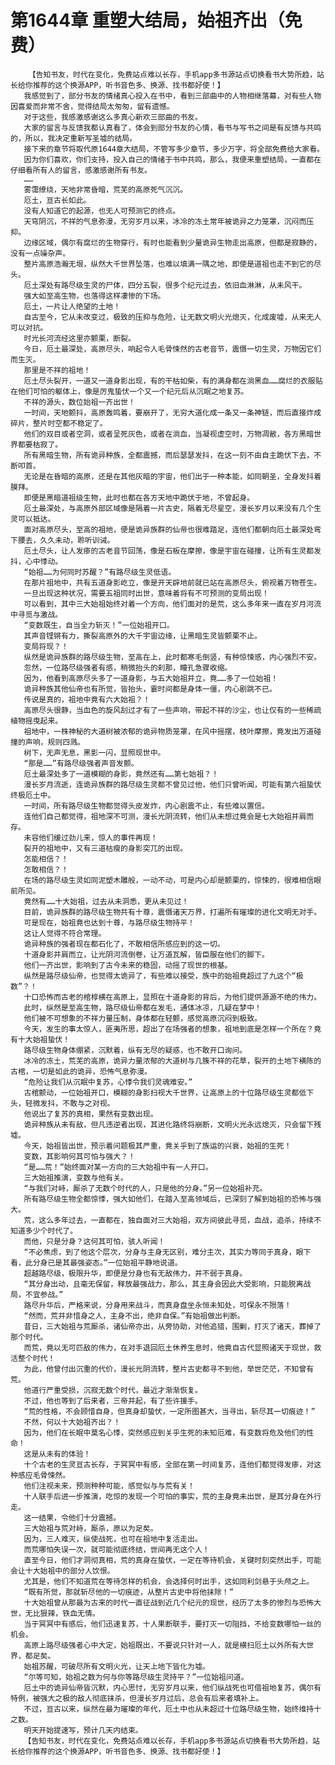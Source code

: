 # 第1644章 重塑大结局，始祖齐出（免费）
        【告知书友，时代在变化，免费站点难以长存，手机app多书源站点切换看书大势所趋，站长给你推荐的这个换源APP，听书音色多、换源、找书都好使！】
       我感觉到了，部分书友的情绪真心投入在书中，看到三部曲中的人物相继落幕，对有些人物因喜爱而非常不舍，觉得结局太匆匆，留有遗憾。
       对于这些，我感激感谢这么多真心新欢三部曲的书友。
       大家的留言与反馈我都认真看了，体会到部分书友的心情，看书与写书之间是有反馈与共鸣的，所以，我决定重新写圣墟的结局。
       接下来的章节将取代原1644章大结局，不管写多少章节，多少万字，将全部免费给大家看。
       因为你们喜欢，你们支持，投入自己的情绪于书中共鸣，那么，我便来重塑结局，一直都在仔细看所有人的留言，感激感谢所有书友。
       ……
       雾霭缭绕，天地非常昏暗，荒芜的高原死气沉沉。
       厄土，亘古长如此。
       没有人知道它的起源，也无人可预测它的终点。
       天穹阴沉，不祥的气息弥漫，无穷岁月以来，冰冷的冻土常年被诡异之力笼罩，沉闷而压抑。
       边缘区域，偶尔有腐烂的生物穿行，有时也能看到少量诡异生物走出高原，但都是寂静的，没有一点噪杂声。
       整片高原浩瀚无垠，纵然大千世界坠落，也难以填满一隅之地，即使是道祖也走不到它的尽头。
       厄土深处有路尽级生灵的尸体，四分五裂，很多个纪元过去，依旧血淋淋，从未风干。
       强大如至高生物，也落得这样凄惨的下场。
       厄土，一片让人绝望的土地！
       自古至今，它从未改变过，极致的压抑与危险，让无数文明火光熄灭，化成废墟，从来无人可以对抗。
       时光长河流经这里亦颤栗，断裂。
       今日，厄土最深处，高原尽头，响起令人毛骨悚然的古老音节，震慑一切生灵，万物因它们而生灭。
       那里是不祥的祖地！
       厄土尽头裂开，一道又一道身影出现，有的干枯如柴，有的满身都在淌黑血……腐烂的衣服贴在他们可怕的躯体上，像是厉鬼蛰伏一个又一个纪元后从沉眠之地复苏。
       不祥的源头，数位始祖一齐出世！
       一时间，天地颤抖，高原轰鸣着，要崩开了，无穷大道化成一条又一条神链，而后直接炸成碎片，整片时空都不稳定了。
       他们的双目或者空洞，或者呈死灰色，或者在淌血，当凝视虚空时，万物凋敝，各方黑暗世界都要枯寂了。
       所有黑暗生物，所有诡异种族，全都震撼，而后瑟瑟发抖，在这一刻不由自主跪伏下去，不断叩首。
       无论是在昏暗的高原，还是在其他灰暗的宇宙，他们出于一种本能，如同朝圣，全身发抖着膜拜。
       即便是黑暗道祖级生物，此时也都在各方天地中跪伏于地，不曾起身。
       厄土最深处，与高原外部区域像是隔着一片古史，隔着无尽星空，漫长岁月以来没有几个生灵可以抵达。
       面对高原尽头，至高的祖地，便是诡异族群的仙帝也很难踏足，连他们都朝向厄土最深处弯下腰去，久久未动，聆听训诫。
       厄土尽头，让人发瘆的古老音节回荡，像是石板在摩擦，像是宇宙在碰撞，让所有生灵都发抖，心中悸动。
       “始祖……为何同时苏醒？”有路尽级生灵低语。
       在那片祖地中，共有五道身影屹立，像是开天辟地前就已站在高原尽头，俯视着万物苍生。
       一旦出现这种状况，需要五祖同时出世，意味着将有不可预测的变局出现！
       可以看到，其中三大始祖始终对着一个方向，他们面对的是荒，这么多年来一直在岁月河流中寻觅与激战。
       “变数既生，自当全力斩灭！”一位始祖开口。
       其声音铿锵有力，撕裂高原外的大千宇宙边缘，让黑暗生灵皆颤栗不止。
       变局将现？！
       纵然是诡异族群的路尽级生物，至高在上，此时都寒毛倒竖，有种惊悚感，内心强烈不安。
       忽然，一位路尽级强者有感，稍微抬头的刹那，瞳孔急骤收缩。
       因为，他看到高原尽头多了一道身影，与五大始祖并立，竟……多了一位始祖！
       诡异种族其他仙帝也有所觉，皆抬头，霎时间都是身体一僵，内心剧跳不已。
       传说是真的，祖地中竟有六大始祖？！
       高原尽头很静，当血色的旋风刮过才有了一些声响，带起不祥的沙尘，也让仅有的一些稀疏植物摇曳起来。
       祖地中，一株神秘的大道树被浓郁的诡异物质笼罩，在风中摇摆，枝叶摩擦，竟发出万道碰撞的声响，规则四溅。
       树下，无声无息，黑影一闪，显照现世中。
       “那是……”有路尽级强者声音发颤。
       厄土最深处多了一道模糊的身影，竟然还有……第七始祖？！
       漫长岁月流逝，连诡异族群的路尽级生灵都不曾见过他，他们只曾听闻，可能有第六祖蛰伏终极厄土中。
       一时间，所有路尽级生物都觉得头皮发炸，内心剧震不止，有些难以置信。
       连他们自己都觉得，祖地深不可测，漫长光阴流转，他们从未想过竟会是七大始祖并肩而存。
       未容他们缓过劲儿来，惊人的事件再现！
       裂开的祖地中，又有三道枯瘦的身影突兀的出现。
       怎能相信？！
       怎敢相信？！
       在场的路尽级生灵如同泥塑木雕般，一动不动，可是内心却是颤栗的，惊悚的，很难相信眼前所见。
       竟然有……十大始祖，过去从未洞悉，更从未见过！
       目前，诡异族群的路尽级生物共有十尊，震慑诸天万界，打遍所有璀璨的进化文明无对手。
       可是现在，始祖竟也达到十尊，与路尽级生物持平！
       这让人觉得不符合常理。
       诡异种族的强者现在都石化了，不敢相信所感应到的这一切。
       十道身影并肩而立，让光阴河流倒卷，让万道瓦解，皆臣服在他们的脚下。
       他们一齐出世，影响到了古今未来的稳固，动摇了现世的根基。
       纵然是路尽级仙帝，也觉得太诡异了，有些难以接受，族中的始祖竟超过了九这个“极数”？！
       十口恐怖而古老的棺椁横在高原上，显照在十道身影的背后，为他们提供源源不绝的伟力。
       此时，纵然是至高生物，路尽级仙帝都在发毛，通体冰凉，几疑在梦中！
       他们被不可想象的不祥力量压制，身体都在轻颤，感觉高原沉闷到极致。
       今天，发生的事太惊人，匪夷所思，超出了在场强者的想象，祖地到底是怎样一个所在？竟有十大始祖蛰伏！
       路尽级生物身体绷紧，沉默着，纵有无尽的疑惑，也不敢开口询问。
       冰冷的冻土，荒芜的高原，诡异力量浓郁的大道树与几簇不祥的花草，裂开的土地下横陈的古棺，一切是如此的诡异，恐怖气息弥漫。
       “危险让我们从沉眠中复苏，心悸令我们灵魂难安。”
       古棺颤动，一位始祖开口，模糊的身影扫视大千世界，让高原上的十位路尽级生灵都低下头，轻微发抖，不敢与之对视。
       他说出了复苏的真相，果然有变数出现。
       诡异种族从未有敌，但凡违逆者出现，其进化路终将崩断，文明火光永远熄灭，只会留下残墟。
       今天，始祖皆出世，预示着问题极其严重，竟关乎到了族运的兴衰，始祖的生死！
       变数，其影响何其可怕与强大？！
       “是……荒！”始终面对某一方向的三大始祖中有一人开口。
       三大始祖推演，变数与他有关。
       “与我们对峙，厮杀了无数个时代的人，只是他的分身。”另一位始祖补充。
       所有路尽级生物全都惊悸，强大如他们，在踏入至高领域后，已深刻了解到始祖的恐怖与强大。
       荒，这么多年过去，一直都在，独自面对三大始祖，双方间彼此寻觅，血战，追杀，持续不知道多少个时代了。
       而他，只是分身？这何其可怕，骇人听闻！
       “不必焦虑，到了他这个层次，分身与主身无区别，难分主次，其实力等同于真身，眼下看，此分身已是其最强姿态。”一位始祖平静地说道。
       超越路尽级，极限升华，即便是分身也有无敌伟力，并不弱于真身。
       “其分身出动，且毫无保留，释放最强战力，那么，其主身会因此大受影响，只能脱离战局，不宜参战。”
       路尽升华后，严格来说，分身用来战斗，而真身盘坐永恒未知处，可保永不殒落！
       “然而，荒并非惜身之人，主身不出，绝非自保。”有始祖做出判断。
       昔日，三大始祖与荒厮杀，诸仙帝亦出，从旁协助，对他追猎，围剿，打灭了诸天，葬掉了那个时代。
       而荒，竟以无可匹敌的伟力，在对手退回厄土休养生息时，他竟自古代显照诸天于现世，救活整个时代！
       为此，他曾付出沉重的代价，漫长光阴流转，整片古史都寻不到他，举世茫茫，不知曾有荒。
       他道行严重受损，沉寂无数个时代，最近才渐渐恢复。
       不过，他也等到了后来者，三帝并起，有了些许援手。
       “荒的性格，不会顾惜自身，但真身却蛰伏，一定所图甚大，当寻出，斩尽其一切痕迹！”
       不然，何以十大始祖齐出？！
       因为，他们在长眠中莫名心悸，突然感应到关乎生死的未知厄难，有变数将危及他们的性命！
       这是从未有的体验！
       十个古老的生灵亘古长存，于冥冥中有感，全部在第一时间复苏，连他们都觉得发瘆，对这种感应毛骨悚然。
       他们注视未来，预测种种可能，感觉似与与荒有关！
       十人联手后进一步推演，吃惊的发现一个可怕的事实，荒的主身竟未出世，是其分身在外行走。
       这一结果，令他们十分震撼。
       三大始祖与荒对峙，厮杀，原以为足矣。
       因为，三人难灭，纵使战死，也可在祖地中复活走出。
       而荒哪怕失误一次，就可能彻底终结，世间再无这个人！
       直至今日，他们才洞彻真相，荒的真身在蛰伏，一定在等待机会，关键时刻突然出手，可能会让十大始祖中的部分人饮恨。
       尤其是，他们不知道荒在等待怎样的机会，会选择何时出手，这如同利剑悬于头颅之上。
       “既有所觉，那就斩尽他的一切痕迹，从整片古史中将他抹除！”
       十大始祖曾从那最为古来的时代一直征战到近几个纪元的现世，经历了太多的惨烈与恐怖大世，无比狠辣，铁血无情。
       当于冥冥中有感后，他们迅速复苏，十人果断联手，要打灭一切阻挡，不给变数哪怕一丝的机会。
       高原上路尽级强者心中大定，始祖既出，不要说只针对一人，就是横扫厄土以外所有大世界，都足矣。
       始祖苏醒，可破尽所有文明火光，让天上地下皆化为墟。
       “尔等可知，始祖之数为何与你等路尽级生灵持平？”一位始祖问道。
       厄土中的诡异仙帝皆沉默，内心思忖，无穷岁月以来，他们纵战死也可借祖地复苏，偶尔有特例，被强大之极的敌人彻底抹杀，但漫长岁月过后，总会有后来者填补上。
       不过，亘古以来，纵然在最为璀璨的年代，厄土中也从未超过十位路尽级生物，始终维持十之数。
       明天开始提速写，预计几天内结束。
       【告知书友，时代在变化，免费站点难以长存，手机app多书源站点切换看书大势所趋，站长给你推荐的这个换源APP，听书音色多、换源、找书都好使！】